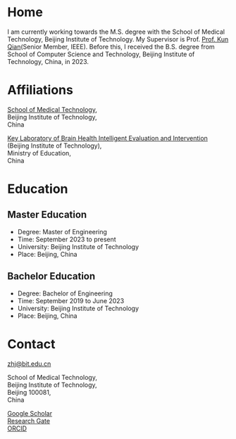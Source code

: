 # Home

I am currently working towards the M.S. degree with the School of Medical Technology, Beijing Institute of Technology. 
My Supervisor is Prof. [Prof. Kun Qian](https://eecsqian.com)(Senior Member, IEEE). 
Before this, I received the B.S. degree from School of Computer Science and Technology, Beijing Institute of Technology, China, in 2023.

# Affiliations
[School of Medical Technology](https://smt.bit.edu.cn),  
Beijing Institute of Technology,  
China

[Key Laboratory of Brain Health Intelligent Evaluation and Intervention](https://bhe-lab.org)  
(Beijing Institute of Technology),  
Ministry of Education,  
China

# Education
## Master Education
* Degree: Master of Engineering
* Time: September 2023 to present
* University: Beijing Institute of Technology
* Place: Beijing, China

## Bachelor Education
* Degree: Bachelor of Engineering
* Time: September 2019 to June 2023
* University: Beijing Institute of Technology
* Place: Beijing, China

# Contact
zhj@bit.edu.cn

School of Medical Technology,  
Beijing Institute of Technology,  
Beijing 100081,  
China  

[Google Scholar](https://scholar.google.com/citations?user=Q6bJyiwAAAAJ)  
[Research Gate](https://www.researchgate.net/profile/Haojie-Zhang-7)  
[ORCID](https://orcid.org/my-orcid?orcid=0000-0002-2209-1527)  